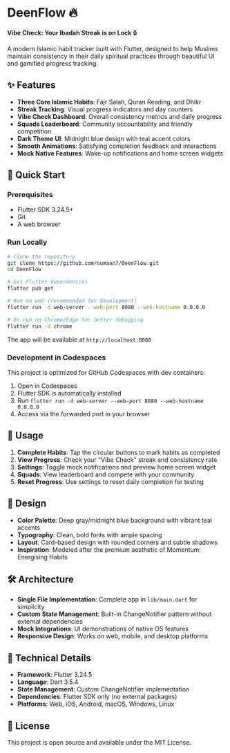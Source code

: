 # DeenFlow 🔥
**Vibe Check: Your Ibadah Streak is on Lock** 🔒

A modern Islamic habit tracker built with Flutter, designed to help Muslims maintain consistency in their daily spiritual practices through beautiful UI and gamified progress tracking.

## ✨ Features

- **Three Core Islamic Habits**: Fajr Salah, Quran Reading, and Dhikr
- **Streak Tracking**: Visual progress indicators and day counters  
- **Vibe Check Dashboard**: Overall consistency metrics and daily progress
- **Squads Leaderboard**: Community accountability and friendly competition
- **Dark Theme UI**: Midnight blue design with teal accent colors
- **Smooth Animations**: Satisfying completion feedback and interactions
- **Mock Native Features**: Wake-up notifications and home screen widgets

## 🚀 Quick Start

### Prerequisites
- Flutter SDK 3.24.5+ 
- Git
- A web browser

### Run Locally

```bash
# Clone the repository
git clone https://github.com/numaan7/DeenFlow.git
cd DeenFlow

# Get Flutter dependencies
flutter pub get

# Run on web (recommended for development)
flutter run -d web-server --web-port 8080 --web-hostname 0.0.0.0

# Or run on Chrome/Edge for better debugging
flutter run -d chrome
```

The app will be available at `http://localhost:8080`

### Development in Codespaces

This project is optimized for GitHub Codespaces with dev containers:

1. Open in Codespaces
2. Flutter SDK is automatically installed
3. Run `flutter run -d web-server --web-port 8080 --web-hostname 0.0.0.0`
4. Access via the forwarded port in your browser

## 📱 Usage

1. **Complete Habits**: Tap the circular buttons to mark habits as completed
2. **View Progress**: Check your "Vibe Check" streak and consistency rate
3. **Settings**: Toggle mock notifications and preview home screen widget
4. **Squads**: View leaderboard and compete with your community
5. **Reset Progress**: Use settings to reset daily completion for testing

## 🎨 Design

- **Color Palette**: Deep gray/midnight blue background with vibrant teal accents
- **Typography**: Clean, bold fonts with ample spacing
- **Layout**: Card-based design with rounded corners and subtle shadows
- **Inspiration**: Modeled after the premium aesthetic of Momentum: Energising Habits

## 🛠 Architecture

- **Single File Implementation**: Complete app in `lib/main.dart` for simplicity
- **Custom State Management**: Built-in ChangeNotifier pattern without external dependencies
- **Mock Integrations**: UI demonstrations of native OS features
- **Responsive Design**: Works on web, mobile, and desktop platforms

## 🔧 Technical Details

- **Framework**: Flutter 3.24.5
- **Language**: Dart 3.5.4
- **State Management**: Custom ChangeNotifier implementation
- **Dependencies**: Flutter SDK only (no external packages)
- **Platforms**: Web, iOS, Android, macOS, Windows, Linux

## 📝 License

This project is open source and available under the MIT License.
